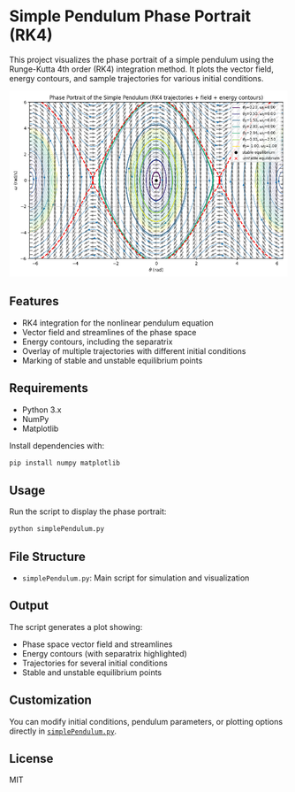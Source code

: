 # Simple Pendulum Phase Portrait (RK4)

This project visualizes the phase portrait of a simple pendulum using the Runge-Kutta 4th order (RK4) integration method. It plots the vector field, energy contours, and sample trajectories for various initial conditions.

![Generated Image](RK4OnSimplePendulum.png)

## Features

- RK4 integration for the nonlinear pendulum equation
- Vector field and streamlines of the phase space
- Energy contours, including the separatrix
- Overlay of multiple trajectories with different initial conditions
- Marking of stable and unstable equilibrium points

## Requirements

- Python 3.x
- NumPy
- Matplotlib

Install dependencies with:

```sh
pip install numpy matplotlib
```

## Usage

Run the script to display the phase portrait:

```sh
python simplePendulum.py
```

## File Structure

- `simplePendulum.py`: Main script for simulation and visualization

## Output

The script generates a plot showing:
- Phase space vector field and streamlines
- Energy contours (with separatrix highlighted)
- Trajectories for several initial conditions
- Stable and unstable equilibrium points

## Customization

You can modify initial conditions, pendulum parameters, or plotting options directly in [`simplePendulum.py`](simplePendulum.py).

## License

MIT